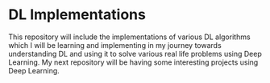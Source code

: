# DL Implementations
This repository will include the implementations of various DL algorithms which I will be learning and implementing in my  journey towards understanding DL and using it to solve various real life problems using Deep Learning.
My next repository will be having some interesting projects using Deep Learning.
